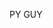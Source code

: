 PY GUY

<!---
AydenChartier/AydenChartier is a ✨ special ✨ repository because its `README.md` (this file) appears on your GitHub profile.
You can click the Preview link to take a look at your changes.
--->

